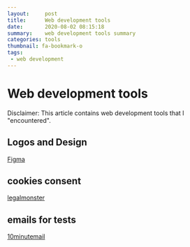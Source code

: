 ```yaml
---
layout:     post
title:      Web development tools
date:       2020-08-02 08:15:18
summary:    web development tools summary
categories: tools
thumbnail: fa-bookmark-o
tags:
 - web development
---
```


# Web development tools

Disclaimer: This article contains web development tools that I "encountered".

## Logos and Design

[Figma](https://www.figma.com/)

## cookies consent

[legalmonster](https://www.legalmonster.com/)

## emails for tests

[10minutemail](https://10minutemail.com/)

